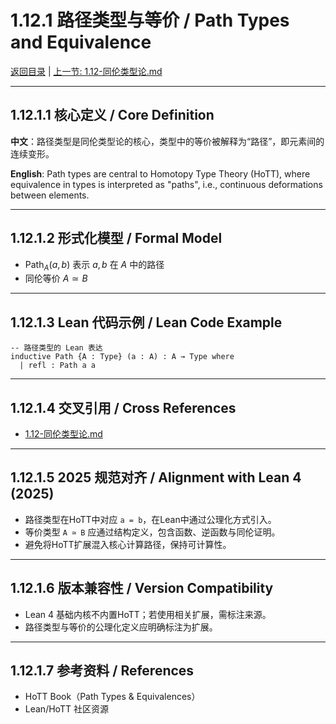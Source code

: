 # 1.12.1 路径类型与等价 / Path Types and Equivalence

[返回目录](../CONTINUOUS_PROGRESS.md) | [上一节: 1.12-同伦类型论.md](1.12-同伦类型论.md)

---

## 1.12.1.1 核心定义 / Core Definition

**中文**：路径类型是同伦类型论的核心，类型中的等价被解释为“路径”，即元素间的连续变形。

**English**: Path types are central to Homotopy Type Theory (HoTT), where equivalence in types is interpreted as "paths", i.e., continuous deformations between elements.

---

## 1.12.1.2 形式化模型 / Formal Model

- $\mathsf{Path}_A(a, b)$ 表示 $a, b$ 在 $A$ 中的路径
- 同伦等价 $A \simeq B$

---

## 1.12.1.3 Lean 代码示例 / Lean Code Example

```lean
-- 路径类型的 Lean 表达
inductive Path {A : Type} (a : A) : A → Type where
  | refl : Path a a
```

---

## 1.12.1.4 交叉引用 / Cross References

- [1.12-同伦类型论.md](1.12-同伦类型论.md)

---

## 1.12.1.5 2025 规范对齐 / Alignment with Lean 4 (2025)

- 路径类型在HoTT中对应 `a = b`，在Lean中通过公理化方式引入。
- 等价类型 `A ≃ B` 应通过结构定义，包含函数、逆函数与同伦证明。
- 避免将HoTT扩展混入核心计算路径，保持可计算性。

---

## 1.12.1.6 版本兼容性 / Version Compatibility

- Lean 4 基础内核不内置HoTT；若使用相关扩展，需标注来源。
- 路径类型与等价的公理化定义应明确标注为扩展。

---

## 1.12.1.7 参考资料 / References

- HoTT Book（Path Types & Equivalences）
- Lean/HoTT 社区资源
